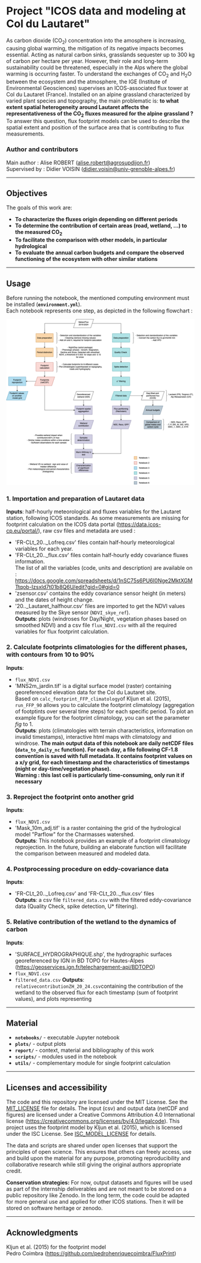 # Project "ICOS data and modeling at Col du Lautaret"

As carbon dioxide (CO<sub>2</sub>) concentration into the amosphere is increasing, causing global warming, the mitigation of its negative impacts becomes essential. Acting as natural carbon sinks, grasslands sequester up to 300 kg of carbon per hectare per year. However, their role and long-term sustainability could be threatened, especially in the Alps where the global warming is occurring faster. To understand the exchanges of CO<sub>2</sub> and H<sub>2</sub>O between the ecosystem and the atmosphere, the IGE (Institute of Environmental Geosciences) supervises an ICOS-associated flux tower at Col du Lautaret (France). Installed on an alpine grassland characterized by varied plant species and topography, the main problematic is: **to what extent spatial heterogeneity around Lautaret affects the representativeness of the CO<sub>2</sub> fluxes measured for the alpine grassland ?** To answer this question, flux footprint models can be used to describe the spatial extent and position of the surface area that is contributing to flux measurements.

### Author and contributors
Main author : Alise ROBERT (alise.robert@agrosupdijon.fr)  
Supervised by : Didier VOISIN (didier.voisin@univ-grenoble-alpes.fr)

---

## Objectives

The goals of this work are:  
- **To characterize the fluxes origin depending on different periods**  
- **To determine the contribution of certain areas (road, wetland, ...) to the measured CO<sub>2</sub>**  
- **To facilitate the comparison with other models, in particular hydrological**
- **To evaluate the annual carbon budgets and compare the observed functioning of the ecosystem with other similar stations**

---

## Usage 

Before running the notebook, the mentioned computing environment must be installed (**`environment.yml`**).  
Each notebook represents one step, as depicted in the following flowchart :
<p align="center">
    <img src="data_plots/logigramme_code.drawio.png" alt="Logo">
</p>

### 1. Importation and preparation of Lautaret data

**Inputs**: half-hourly meteorological and fluxes variables for the Lautaret station, following ICOS standards. As some measurements are missing for footprint calculation on the ICOS data portal (https://data.icos-cp.eu/portal/), raw csv files and metadata are used :
- 'FR-CLt_20.._Lofreq.csv' files contain half-hourly meteorological variables for each year.   
- 'FR-CLt_20.._flux.csv' files contain half-hourly eddy covariance fluxes information.  
The list of all the variables (code, units and description) are available on : https://docs.google.com/spreadsheets/d/1nSC75s6PU6I0Nge2MktXGMTtqob-Izsxld7t01b8Q6U/edit?gid=0#gid=0  
- 'zsensor.csv' contains the eddy covariance sensor height (in meters) and the dates of height change.  
- '20.._Lautaret_halfhour.csv' files are imported to get the NDVI values measured by the Skye sensor (`NDVI_skye_ref`).    
**Outputs**: plots (windroses for Day/Night, vegetation phases based on smoothed NDVI) and a csv file `flux_NDVI.csv` with all the required variables for flux footprint calculation.

### 2. Calculate footprints climatologies for the different phases, with contours from 10 to 90%

**Inputs**:  
- `flux_NDVI.csv`  
- 'MNS2m_jardin.tif' is a digital surface model (raster) containing georeferenced elevation data for the Col du Lautaret site.  
Based on `calc_footprint_FFP_climatology`of Kljun et al. (2015), `run_FFP_90` allows you to calculate the footprint climatology (aggregation of footptints over several time steps) for each specific period. To plot an example figure for the footprint climatology, you can set the parameter _fig_ to 1.  
**Outputs**: plots (climatologies with terrain characteristics, information on invalid timestamps), interactive html maps with climatology and windrose. **The main output data of this notebook are daily netCDF files (`data_to_daily_nc` function). For each day, a file following CF-1.8 convention is saved with full metadata. It contains footprint values on a x/y grid, for each timestamp and the characteristics of timestamps (night or day-time/vegetation phase).   
Warning : this last cell is particularly time-consuming, only run it if necessary**

### 3. Reproject the footprint onto another grid

**Inputs**:  
- `flux_NDVI.csv`  
-  'Mask_10m_adj.tif' is a raster containing the grid of the hydrological model "Parflow" for the Charmasses watershed.  
**Outputs**: This notebook provides an example of a footprint climatology reprojection. In the future, building an elaborate function will facilitate the comparison between measured and modeled data.

### 4. Postprocessing procedure on eddy-covariance data

**Inputs**:  
- 'FR-CLt_20.._Lofreq.csv' and 'FR-CLt_20.._flux.csv' files  
**Outputs**: a csv file `filtered_data.csv` with the filtered eddy-covariance data (Quality Check, spike detection, U* filtering).

### 5. Relative contribution of the wetland to the dynamics of carbon

**Inputs**:  
- 'SURFACE_HYDROGRAPHIQUE.shp', the hydrographic surfaces georeferenced by IGN in BD TOPO for Hautes-Alpes (https://geoservices.ign.fr/telechargement-api/BDTOPO)
-  `flux_NDVI.csv`
-  `filtered_data.csv`
**Outputs**: `relativecontributionZH_20_24.csv`containing the contribution of the wetland to the observed flux for each timestamp (sum of footprint values), and plots representing   


---

## Material

- **`notebooks/`** - executable Jupyter notebook
- **`plots/`** - output plots
- **`report/`** - context, material and bibliography of this work
- **`scripts/`** - modules used in the notebook
- **`utils/`** - complementary module for single footprint calculation

---

## Licenses and accessibility

The code and this repository are licensed under the MIT License. See the [MIT_LICENSE](MIT_LICENSE) file for details.
The input (csv) and output data (netCDF and figures) are licensed under a Creative Commons Attribution 4.0 International license (https://creativecommons.org/licenses/by/4.0/legalcode). 
This project uses the footprint model by Kljun et al. (2015), which is licensed under the ISC License. See [ISC_MODEL_LICENSE](ISC_MODEL_LICENSE) for details.  

The data and scripts are shared under open licenses that support the principles of open science. This ensures that others can freely access, use and build upon the material for any purpose, promoting reproducibility and collaborative research while still giving the original authors appropriate credit.  

**Conservation strategies:** For now, output datasets and figures will be used as part of the internship deliverables and are not meant to be stored on a public repository like Zenodo. In the long term, the code could be adapted for more general use and applied for other ICOS stations. Then it will be stored on software heritage or zenodo.

---

## Acknowledgments

Kljun et al. (2015) for the footprint model  
Pedro Coimbra (https://github.com/pedrohenriquecoimbra/FluxPrint)